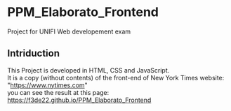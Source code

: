 # PPM_Elaborato_Frontend
 Project for UNIFI Web developement exam
## Intriduction
This Project is developed in HTML, CSS and JavaScript.<br>
It is a copy (without contents) of the front-end of New York Times website: "https://www.nytimes.com" <br>
you can see the result at this page: https://f3de22.github.io/PPM_Elaborato_Frontend

